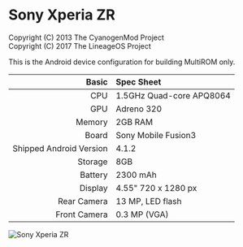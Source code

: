 Sony Xperia ZR
==============

Copyright (C) 2013 The CyanogenMod Project  
Copyright (C) 2017 The LineageOS Project  

This is the Android device configuration for building MultiROM only.

Basic   | Spec Sheet
-------:|:-------------------------
CPU     | 1.5GHz Quad-core APQ8064
GPU     | Adreno 320
Memory  | 2GB RAM
Board   | Sony Mobile Fusion3
Shipped Android Version | 4.1.2
Storage | 8GB
Battery | 2300 mAh
Display | 4.55" 720 x 1280 px
Rear Camera  | 13 MP, LED flash
Front Camera | 0.3 MP (VGA)

![Sony Xperia ZR](http://cdn2.gsmarena.com/vv/pics/sony/sony-xperia-zr-1.jpg "Sony Xperia ZR in black")
